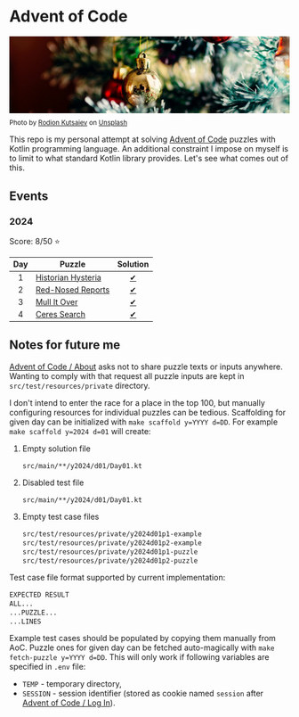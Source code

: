 # Advent of Code

[![aoc.jpg](banner.jpg)](https://unsplash.com/photos/ySNkCkdKyTY)  
<sub>Photo by [Rodion Kutsaiev](https://unsplash.com/@frostroomhead) on [Unsplash](https://unsplash.com/)</sub>

This repo is my personal attempt at solving [Advent of Code](https://adventofcode.com/)
puzzles with Kotlin programming language. An additional constraint
I impose on myself is to limit to what standard Kotlin library
provides. Let's see what comes out of this.

## Events

### 2024

Score: 8/50 ⭐

| Day | Puzzle                                                    |                          Solution                           |
|:---:|-----------------------------------------------------------|:-----------------------------------------------------------:|
|  1  | [Historian Hysteria](https://adventofcode.com/2024/day/1) | [✔](./src/main/kotlin/eu/tinylinden/aoc/y2024/d01/Day01.kt) |
|  2  | [Red-Nosed Reports](https://adventofcode.com/2024/day/2)  | [✔](./src/main/kotlin/eu/tinylinden/aoc/y2024/d02/Day02.kt) |
|  3  | [Mull It Over](https://adventofcode.com/2024/day/3)       | [✔](./src/main/kotlin/eu/tinylinden/aoc/y2024/d03/Day03.kt) |
|  4  | [Ceres Search](https://adventofcode.com/2024/day/4)       | [✔](./src/main/kotlin/eu/tinylinden/aoc/y2024/d04/Day04.kt) |

## Notes for future me

[Advent of Code / About](https://adventofcode.com/about) asks not to share
puzzle texts or inputs anywhere. Wanting to comply with that request
all puzzle inputs are kept in `src/test/resources/private` directory.

I don't intend to enter the race for a place in the top 100, but manually 
configuring resources for individual puzzles can be tedious. Scaffolding 
for given day can be initialized with `make scaffold y=YYYY d=DD`.
For example `make scaffold y=2024 d=01` will create:

1. Empty solution file  
   ```
   src/main/**/y2024/d01/Day01.kt
   ```
2. Disabled test file
   ```
   src/main/**/y2024/d01/Day01.kt
   ```
3. Empty test case files
   ```
   src/test/resources/private/y2024d01p1-example
   src/test/resources/private/y2024d01p2-example
   src/test/resources/private/y2024d01p1-puzzle
   src/test/resources/private/y2024d01p2-puzzle
   ```

Test case file format supported by current implementation:

```
EXPECTED RESULT
ALL...
...PUZZLE...
...LINES
```

Example test cases should be populated by copying them manually from
AoC. Puzzle ones for given day can be fetched auto-magically with
`make fetch-puzzle y=YYYY d=DD`. This will only work if following 
variables are specified in `.env` file:

- `TEMP` - temporary directory,
- `SESSION` - session identifier (stored as cookie named `session` after
  [Advent of Code / Log In](https://adventofcode.com/auth/login)).
